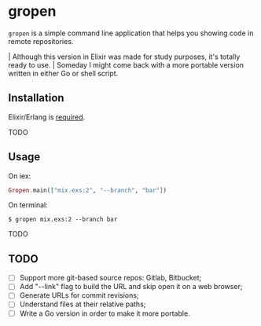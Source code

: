 # gropen

`gropen` is a simple command line application that helps you showing code in remote repositories.

| Although this version in Elixir was made for study purposes, it's totally ready to use.
| Someday I might come back with a more portable version written in either Go or shell script.

## Installation

Elixir/Erlang is [required](http://elixir-lang.org/install.html#distributions).

TODO

## Usage


On iex:

```elixir
Gropen.main(["mix.exs:2", "--branch", "bar"])
```

On terminal:

```shell
$ gropen mix.exs:2 --branch bar
```

TODO

## TODO

- [ ] Support more git-based source repos: Gitlab, Bitbucket;
- [ ] Add "--link" flag to build the URL and skip open it on a web browser;
- [ ] Generate URLs for commit revisions;
- [ ] Understand files at their relative paths;
- [ ] Write a Go version in order to make it more portable.
